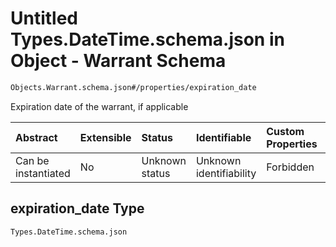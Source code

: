 # Untitled Types.DateTime.schema.json in Object - Warrant Schema

```txt
Objects.Warrant.schema.json#/properties/expiration_date
```

Expiration date of the warrant, if applicable

| Abstract            | Extensible | Status         | Identifiable            | Custom Properties | Additional Properties | Access Restrictions | Defined In                                                                    |
| :------------------ | :--------- | :------------- | :---------------------- | :---------------- | :-------------------- | :------------------ | :---------------------------------------------------------------------------- |
| Can be instantiated | No         | Unknown status | Unknown identifiability | Forbidden         | Allowed               | none                | [Warrant.schema.json*](../objects/Warrant.schema.json "open original schema") |

## expiration_date Type

`Types.DateTime.schema.json`
